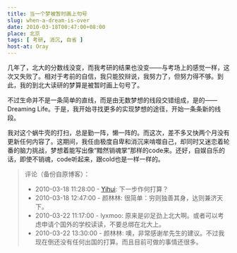 ```yaml
---
title: 当一个梦被暂时画上句号
slug: when-a-dream-is-over
date: 2010-03-18T00:47:00+08:00
place: 北京
tags: [ 考研, 消沉, 自省 ]
host-at: Oray
---
```

几年了，北大的分数线没变，而我考研的结果也没变——与考场上的感觉一样，这次又失败了。相对于考前的自信，我只能狡辩说，我努力了，但努力得不够。到此，我的到北大读研的梦算是被暂时画上句号了。

不过生命并不是一条简单的直线，而是由无数梦想的线段交错组成，是的——Dreaming Life。于是，我开始寻找更多的实现梦想的途径，开始一条条新的线段。

我对这个蜗牛壳的打扫，总是勤一阵，懒一阵的。而这次，差不多又快两个月没有更新任何内容了。这期间，我任由极度自卑和消沉来啃噬自己，却同时又迷恋着轮番的脑力挑战，梦想着能写出像“黯然销魂掌”那样的code来。还好，自娱自乐的话，即使不销魂，code听起来，跟cold也是一样一样的。

> 评论（备份自原博客）：
> 
> * 2010-03-18 11:28:00 - [Yihui](http://yihui.name/): 下一步作何打算？
> * 2010-03-18 12:47:00 - 颜林林: 很简单：穷则独善其身，达则兼济天下。
> * 2010-03-22 11:17:00 - lyxmoo: 原来是卯足劲上北大啊。或者可以考虑申请个国外的学校读读，不要总绑在北大上。
> * 2010-03-22 13:30:00 - 颜林林: 噢，非常感谢牟先生的建议。不过我现在倒还没有任何出国的打算。而且目前可做的事情还很多。
